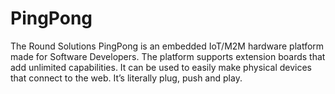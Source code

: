 # PingPong
The Round Solutions PingPong is an embedded IoT/M2M hardware platform made for Software Developers. The platform supports extension boards that add unlimited capabilities. It can be used to easily make physical devices that connect to the web. It’s literally plug, push and play.
